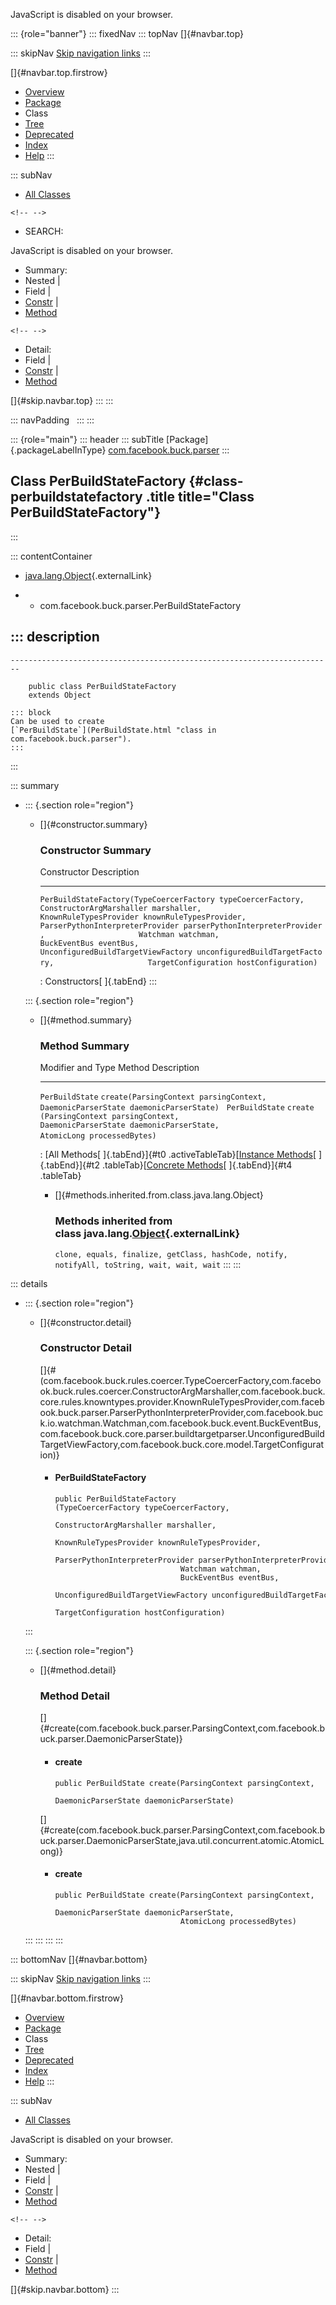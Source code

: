 <div>

JavaScript is disabled on your browser.

</div>

::: {role="banner"}
::: fixedNav
::: topNav
[]{#navbar.top}

::: skipNav
[Skip navigation links](#skip.navbar.top "Skip navigation links")
:::

[]{#navbar.top.firstrow}

-   [Overview](../../../../index.html)
-   [Package](package-summary.html)
-   Class
-   [Tree](package-tree.html)
-   [Deprecated](../../../../deprecated-list.html)
-   [Index](../../../../index-all.html)
-   [Help](../../../../help-doc.html)
:::

::: subNav
-   [All Classes](../../../../allclasses.html)

```{=html}
<!-- -->
```
-   SEARCH:

<div>

<div>

JavaScript is disabled on your browser.

</div>

</div>

<div>

-   Summary: 
-   Nested \| 
-   Field \| 
-   [Constr](#constructor.summary) \| 
-   [Method](#method.summary)

```{=html}
<!-- -->
```
-   Detail: 
-   Field \| 
-   [Constr](#constructor.detail) \| 
-   [Method](#method.detail)

</div>

[]{#skip.navbar.top}
:::
:::

::: navPadding
 
:::
:::

::: {role="main"}
::: header
::: subTitle
[Package]{.packageLabelInType} [com.facebook.buck.parser](package-summary.html)
:::

## Class PerBuildStateFactory {#class-perbuildstatefactory .title title="Class PerBuildStateFactory"}
:::

::: contentContainer
-   [java.lang.Object](http://docs.oracle.com/javase/7/docs/api/java/lang/Object.html?is-external=true "class or interface in java.lang"){.externalLink}

-   -   com.facebook.buck.parser.PerBuildStateFactory

::: description
-   

    ------------------------------------------------------------------------

        public class PerBuildStateFactory
        extends Object

    ::: block
    Can be used to create
    [`PerBuildState`](PerBuildState.html "class in com.facebook.buck.parser").
    :::
:::

::: summary
-   ::: {.section role="region"}
    -   []{#constructor.summary}

        ### Constructor Summary

          Constructor                                                                                                                                                                                                                                                                                                                                                                                                                                                                                                          Description
          -------------------------------------------------------------------------------------------------------------------------------------------------------------------------------------------------------------------------------------------------------------------------------------------------------------------------------------------------------------------------------------------------------------------------------------------------------------------------------------------------------------------- -------------
          `PerBuildStateFactory​(TypeCoercerFactory typeCoercerFactory,                     ConstructorArgMarshaller marshaller,                     KnownRuleTypesProvider knownRuleTypesProvider,                     ParserPythonInterpreterProvider parserPythonInterpreterProvider,                     Watchman watchman,                     BuckEventBus eventBus,                     UnconfiguredBuildTargetViewFactory unconfiguredBuildTargetFactory,                     TargetConfiguration hostConfiguration)`    

          : Constructors[ ]{.tabEnd}
    :::

    ::: {.section role="region"}
    -   []{#method.summary}

        ### Method Summary

          Modifier and Type   Method                                                                                                                    Description
          ------------------- ------------------------------------------------------------------------------------------------------------------------- -------------
          `PerBuildState`     `create​(ParsingContext parsingContext,       DaemonicParserState daemonicParserState)`                                     
          `PerBuildState`     `create​(ParsingContext parsingContext,       DaemonicParserState daemonicParserState,       AtomicLong processedBytes)`    

          : [All Methods[ ]{.tabEnd}]{#t0 .activeTableTab}[[Instance
          Methods](javascript:show(2);)[ ]{.tabEnd}]{#t2
          .tableTab}[[Concrete
          Methods](javascript:show(8);)[ ]{.tabEnd}]{#t4 .tableTab}

        -   []{#methods.inherited.from.class.java.lang.Object}

            ### Methods inherited from class java.lang.[Object](http://docs.oracle.com/javase/7/docs/api/java/lang/Object.html?is-external=true "class or interface in java.lang"){.externalLink}

            `clone, equals, finalize, getClass, hashCode, notify, notifyAll, toString, wait, wait, wait`
    :::
:::

::: details
-   ::: {.section role="region"}
    -   []{#constructor.detail}

        ### Constructor Detail

        []{#<init>(com.facebook.buck.rules.coercer.TypeCoercerFactory,com.facebook.buck.rules.coercer.ConstructorArgMarshaller,com.facebook.buck.core.rules.knowntypes.provider.KnownRuleTypesProvider,com.facebook.buck.parser.ParserPythonInterpreterProvider,com.facebook.buck.io.watchman.Watchman,com.facebook.buck.event.BuckEventBus,com.facebook.buck.core.parser.buildtargetparser.UnconfiguredBuildTargetViewFactory,com.facebook.buck.core.model.TargetConfiguration)}

        -   #### PerBuildStateFactory

                public PerBuildStateFactory​(TypeCoercerFactory typeCoercerFactory,
                                            ConstructorArgMarshaller marshaller,
                                            KnownRuleTypesProvider knownRuleTypesProvider,
                                            ParserPythonInterpreterProvider parserPythonInterpreterProvider,
                                            Watchman watchman,
                                            BuckEventBus eventBus,
                                            UnconfiguredBuildTargetViewFactory unconfiguredBuildTargetFactory,
                                            TargetConfiguration hostConfiguration)
    :::

    ::: {.section role="region"}
    -   []{#method.detail}

        ### Method Detail

        []{#create(com.facebook.buck.parser.ParsingContext,com.facebook.buck.parser.DaemonicParserState)}

        -   #### create

            ``` methodSignature
            public PerBuildState create​(ParsingContext parsingContext,
                                        DaemonicParserState daemonicParserState)
            ```

        []{#create(com.facebook.buck.parser.ParsingContext,com.facebook.buck.parser.DaemonicParserState,java.util.concurrent.atomic.AtomicLong)}

        -   #### create

            ``` methodSignature
            public PerBuildState create​(ParsingContext parsingContext,
                                        DaemonicParserState daemonicParserState,
                                        AtomicLong processedBytes)
            ```
    :::
:::
:::
:::

::: bottomNav
[]{#navbar.bottom}

::: skipNav
[Skip navigation links](#skip.navbar.bottom "Skip navigation links")
:::

[]{#navbar.bottom.firstrow}

-   [Overview](../../../../index.html)
-   [Package](package-summary.html)
-   Class
-   [Tree](package-tree.html)
-   [Deprecated](../../../../deprecated-list.html)
-   [Index](../../../../index-all.html)
-   [Help](../../../../help-doc.html)
:::

::: subNav
-   [All Classes](../../../../allclasses.html)

<div>

<div>

JavaScript is disabled on your browser.

</div>

</div>

<div>

-   Summary: 
-   Nested \| 
-   Field \| 
-   [Constr](#constructor.summary) \| 
-   [Method](#method.summary)

```{=html}
<!-- -->
```
-   Detail: 
-   Field \| 
-   [Constr](#constructor.detail) \| 
-   [Method](#method.detail)

</div>

[]{#skip.navbar.bottom}
:::
